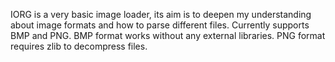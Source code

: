 IORG is a very basic image loader, its aim is to deepen my understanding about image formats and how to parse different files. Currently supports BMP and PNG.
BMP format works without any external libraries.
PNG format requires zlib to decompress files.
